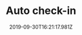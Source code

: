 ---
title: Auto check-in
date: 2019-09-30T16:21:17.981Z
lat: '31.5678'
lon: '29.5678


Thanks,


James'
---